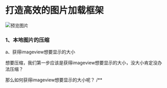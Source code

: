 # 打造高效的图片加载框架

![预览图片](https://github.com/Demigirlz/network_imageloader_with_diskcache/blob/master/a.gif "预览图片")

### 1、本地图片的压缩

   a、获得imageview想要显示的大小

   想要压缩，我们第一步应该是获得imageview想要显示的大小，没大小肯定没办法压缩？

   那么如何获得imageview想要显示的大小呢？
        /**